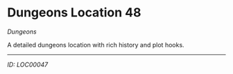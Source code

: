 # Dungeons Location 48

*Dungeons*

A detailed dungeons location with rich history and plot hooks.

---
*ID: LOC00047*